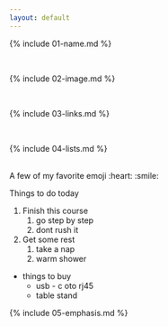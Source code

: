```yaml
---
layout: default
---
```


{% include 01-name.md %}

<br>

{% include 02-image.md %}

<br>

{% include 03-links.md %}

<br>

{% include 04-lists.md %}

<br>
A few of my favorite emoji
:heart:
:smile:

Things to do today
1. Finish this course
   1. go step by step 
   2. dont rush it
2. Get some rest
   1. take a nap
   2. warm shower

* things to buy
  * usb - c oto rj45
  * table stand

{% include 05-emphasis.md %}

